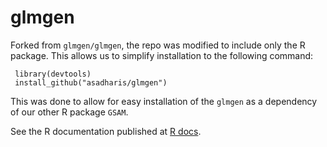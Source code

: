 glmgen
======

Forked from `glmgen/glmgen`, the repo was modified to include only the R package. This allows us to simplify installation to the following command:

```{r}
 library(devtools)
 install_github("asadharis/glmgen")
```

This was done to allow for easy installation of the `glmgen` as a dependency of our other R package `GSAM`.

 
See the R documentation published at [R docs](http://statsmaths.github.io/glmgen/glmgen-manual.pdf).


